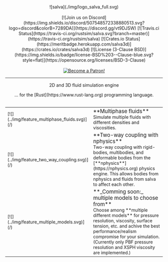 <center>
![salva](./img/logo_salva_full.svg)
</center>
<br/>
<center>
[![Join us on Discord](https://img.shields.io/discord/507548572338880513.svg?logo=discord&colorB=7289DA)](https://discord.gg/vt9DJSW)
[![Travis.ci Status](https://travis-ci.org/rustsim/salva.svg?branch=master)](https://travis-ci.org/rustsim/salva)
[![Crates.io Status](https://meritbadge.herokuapp.com/salva3d)](https://crates.io/crates/salva3d)
[![License (3-Clause BSD)](https://img.shields.io/badge/license-BSD%203--Clause-blue.svg?style=flat)](https://opensource.org/licenses/BSD-3-Clause)
<div style="text-align:center">
<br/>
<a href="https://www.patreon.com/bePatron?u=7111380" ><img src="../img/become_a_patron_button.png" alt="Become a Patron!" /></a>

-----

<span class="h1 headline">2D and 3D fluid simulation engine</span>
<div></div>
<span class="subheadline">… for the [Rust](https://www.rust-lang.org) programming language.</span>
</center>

<br>

<table markdown="1">
<tr>
    <td>[![](../img/feature_multiphase_fluids.svg)](/)</td>
    <td style="vertical-align:middle">
    <!-- <a href="../feature_multiphase_fluids" id="no_highlight"> -->
    <div>
    <big>**Multiphase fluids**</big>
    <!-- <span class="home_dummy_link">&nbsp;<i class="fa fa-external-link" aria-hidden="true"></i></span> -->
    <br>
    Simulate multiple fluids with different densities and viscosities.
    </div>
    <!-- </a> -->
    </td>
</tr>
<tr>
    <td>[![](../img/feature_two_way_coupling.svg)](/)</td>
    <td style="vertical-align:middle">
    <!-- <a href="../two_way_coupling" id="no_highlight"> -->
    <div>
    <big>**Two-way coupling with nphysics**</big>
    <!-- <span class="home_dummy_link">&nbsp;<i class="fa fa-external-link" aria-hidden="true"></i></span> -->
    <br>
    Two-way coupling with rigid-bodies, multibodies, and deformable bodies from the [**nphysics**](https://nphysics.org) physics engine.
    This allows bodies from nphysics and fluids from salva to affect each other.
    </div>
    <!-- </a> -->
    </td>
</tr>
<tr>
    <td>[![](../img/feature_multiple_models.svg)](/)</td>
    <td style="vertical-align:middle">
    <!-- <a href="../feature_multiple_models" id="no_highlight"> -->
    <div>
    <big>**_Comming soon:_ multiple models to choose from**</big>
    <!-- <span class="home_dummy_link">&nbsp;<i class="fa fa-external-link" aria-hidden="true"></i></span> -->
    <br>
    Choose among **multiple different models** for pressure resolution, viscosity, surface tension, etc. and achive the best
    performance/realism compromise for your simulation. (Currently only PBF pressure resolution and XSPH viscosity are implemented.)
    </div>
    <!-- </a> -->
    </td>
</tr>

</table>